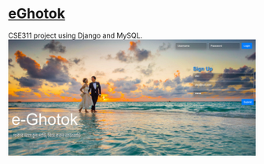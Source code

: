 # <a href="http://asifo1.pythonanywhere.com">eGhotok</a>
CSE311 project using Django and MySQL.
![](screenshot.png)
